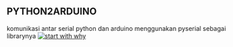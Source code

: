 ## PYTHON2ARDUINO

komunikasi antar serial python dan arduino menggunakan pyserial sebagai librarynya 
[![start with why](https://img.shields.io/badge/package-PYserial-blue.svg)](https://pypi.org/project/pyserial/)
